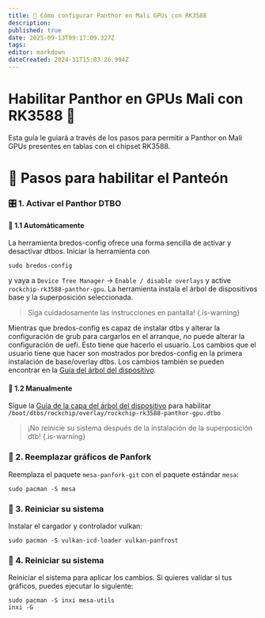 ```yaml
---
title: 🐾 Cómo configurar Panthor en Mali GPUs con RK3588
description:
published: true
date: 2025-09-13T09:17:09.327Z
tags:
editor: markdown
dateCreated: 2024-31T15:03:26.994Z
---
```


# Habilitar Panthor en GPUs Mali con RK3588 🚀

Esta guía le guiará a través de los pasos para permitir a Panthor on Mali GPUs presentes en tablas con el chipset RK3588.

# 🔧 Pasos para habilitar el Panteón

### 🎛️ 1. Activar el Panthor DTBO

#### 🤖 1.1 Automáticamente

La herramienta bredos-config ofrece una forma sencilla de activar y desactivar dtbos. Iniciar la herramienta con

```
sudo bredos-config
```

y vaya a `Device Tree Manager` -> `Enable / disable overlays` y active `rockchip-rk3588-panthor-gpu`. La herramienta instala el árbol de dispositivos base y la superposición seleccionada.

> Siga cuidadosamente las instrucciones en pantalla!
> {.is-warning}

Mientras que bredos-config es capaz de instalar dtbs y alterar la configuración de grub para cargarlos en el arranque, _no_ puede alterar la configuración de uefi. Esto tiene que hacerlo el usuario. Los cambios que el usuario tiene que hacer son mostrados por bredos-config en la primera instalación de base/overlay dtbs. Los cambios también se pueden encontrar en la [Guía del árbol del dispositivo](/how-to/how-to-enable-dtbos).

#### 🦶 1.2 Manualmente

Sigue la [Guía de la capa del árbol del dispositivo](/how-to/how-to-enable-dtbos) para habilitar
`/boot/dtbs/rockchip/overlay/rockchip-rk3588-panthor-gpu.dtbo`

> ¡No reinicie su sistema después de la instalación de la superposición dtb!
> {.is-warning}

### 🔄 2. Reemplazar gráficos de Panfork

Reemplaza el paquete `mesa-panfork-git` con el paquete estándar `mesa`:

```
sudo pacman -S mesa
```

### 🔁 3. Reiniciar su sistema

Instalar el cargador y controlador vulkan:

```
sudo pacman -S vulkan-icd-loader vulkan-panfrost
```

### 🔁 4. Reiniciar su sistema

Reiniciar el sistema para aplicar los cambios. Si quieres validar si tus gráficos, puedes ejecutar lo siguiente:

```
sudo pacman -S inxi mesa-utils
inxi -G
```